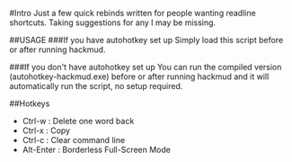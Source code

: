 #Intro
Just a few quick rebinds written for people wanting readline shortcuts.
Taking suggestions for any I may be missing.

##USAGE
###If you have autohotkey set up
Simply load this script before or after running hackmud.

###If you don't have autohotkey set up
You can run the compiled version (autohotkey-hackmud.exe) before or after running hackmud and it will automatically run the script, no setup required.

##Hotkeys
- Ctrl-w : Delete one word back
- Ctrl-x : Copy
- Ctrl-c : Clear command line
- Alt-Enter : Borderless Full-Screen Mode
